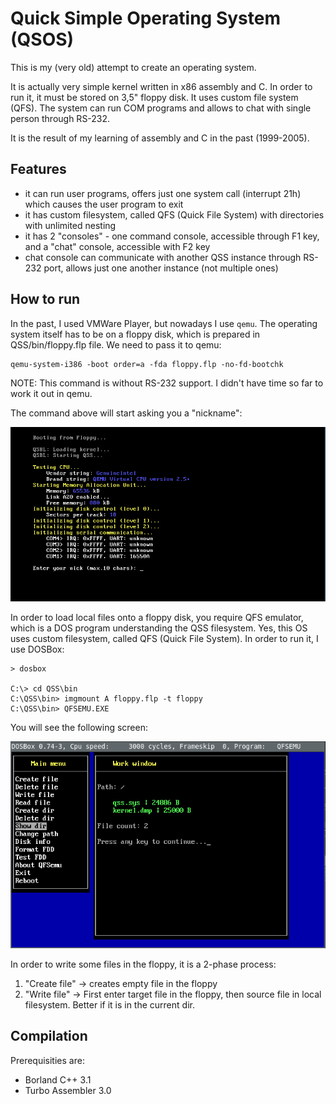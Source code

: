 # Quick Simple Operating System (QSOS)

This is my (very old) attempt to create an operating system.

It is actually very simple kernel written in x86 assembly and C. In order to run it, it must be stored on 3,5" floppy disk.
It uses custom file system (QFS). The system can run COM programs and allows to chat with single person through RS-232.

It is the result of my learning of assembly and C in the past (1999-2005).

## Features

- it can run user programs, offers just one system call (interrupt 21h) which causes the user program to exit
- it has custom filesystem, called QFS (Quick File System) with directories with unlimited nesting
- it has 2 "consoles" - one command console, accessible through F1 key, and a "chat" console, accessible with F2 key
- chat console can communicate with another QSS instance through RS-232 port, allows just one another instance (not multiple ones) 

## How to run

In the past, I used VMWare Player, but nowadays I use `qemu`. The operating system itself has to be on a floppy disk, which is
prepared in QSS/bin/floppy.flp file. We need to pass it to qemu:


```
qemu-system-i386 -boot order=a -fda floppy.flp -no-fd-bootchk
```

NOTE: This command is without RS-232 support. I didn't have time so far to work it out in qemu.  

The command above will start asking you a "nickname":

![](start.png)

In order to load local files onto a floppy disk, you require QFS emulator, which is a DOS program understanding the QSS filesystem.
Yes, this OS uses custom filesystem, called QFS (Quick File System). In order to run it, I use DOSBox:

```
> dosbox

C:\> cd QSS\bin
C:\QSS\bin> imgmount A floppy.flp -t floppy
C:\QSS\bin> QFSEMU.EXE
```

You will see the following screen:

![](window.png)

In order to write some files in the floppy, it is a 2-phase process:

1. "Create file" -> creates empty file in the floppy
2. "Write file" -> First enter target file in the floppy, then source file in local filesystem. Better if it is in the current dir.


## Compilation

Prerequisities are:

- Borland C++ 3.1
- Turbo Assembler 3.0
